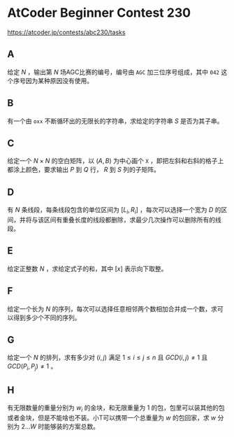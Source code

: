 # AtCoder Beginner Contest 230

https://atcoder.jp/contests/abc230/tasks

## A
给定 $N$ ，输出第 $N$ 场AGC比赛的编号，编号由 `AGC` 加三位序号组成，其中 `042` 这个序号因为某种原因没有使用。

## B
有一个由 `oxx` 不断循环出的无限长的字符串，求给定的字符串 $S$ 是否为其子串。

## C
给定一个 $N \times N$ 的空白矩阵，以 $(A, B)$ 为中心画个 `X` ，即把左斜和右斜的格子上都涂上颜色，要求输出 $P$ 到 $Q$ 行， $R$ 到 $S$ 列的子矩阵。

## D
有 $N$ 条线段，每条线段包含的单位区间为 $[L_i, R_i]$ ，每次可以选择一个宽为 $D$ 的区间，并将与该区间有重叠长度的线段都删除，求最少几次操作可以删除所有的线段。

## E
给定正整数 $N$ ，求给定式子的和，其中 $[x]$ 表示向下取整。

## F
给定一个长为 $N$ 的序列，每次可以选择任意相邻两个数相加合并成一个数，求可以得到多少个不同的序列。

## G
给定一个 $N$ 的排列，求有多少对 $(i, j)$ 满足 $1 ≤ i ≤ j ≤ n$ 且 $GCD(i, j) ≠ 1$ 且 $GCD(P_i, P_j) ≠ 1$ 。

## H
有无限数量的重量分别为 $w_i$ 的金块，和无限重量为 $1$ 的包，包里可以装其他的包或者金块，但是不能啥也不装。小T可以携带一个总重量为 $w$ 的包回家，求 $w$ 分别为 $2 \dots W$ 时能够装的方案总数。